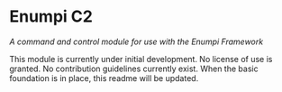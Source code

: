 # Enumpi C2
*A command and control module for use with the Enumpi Framework*

This module is currently under initial development. No license of use is granted. No contribution guidelines currently exist. When the basic foundation is in place, this readme will be updated.
